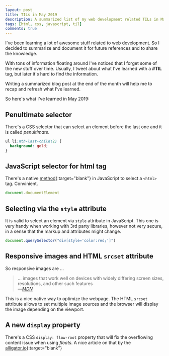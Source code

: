 ```yaml
---
layout: post
title: TILs in May 2019
description: A summarized list of my web development related TILs in May 2019
tags: [html, css, javascript, til]
comments: true
---
```


I've been learning a lot of awesome stuff related to web development. So I decided to summarize and document it for future references and to share the knowledge.

With tons of information floating around I've noticed that I forget some of the new stuff over time. Usually, I tweet about what I've learned with a **#TIL** tag, but later it's hard to find the information.

Writing a summarized blog post at the end of the month will help me to recap and refresh what I've learned.

So here's what I've learned in May 2019:

## Penultimate selector

There's a CSS selector that can select an element before the last one and it is called *penultimate*. 

```css
ul li:nth-last-child(2) {
  background: gold;
}
```

## JavaScript selector for html tag

There's a native [method](https://developer.mozilla.org/en-US/docs/Web/API/Document/documentElement){:target="blank"} in JavaScript to select a `<html>` tag. Convinient.

```javascript
document.documentElement
```

## Selecting via the `style` attribute

It is valid to select an element via `style` attribute in JavaScript. This one is very handy when working with 3rd party libraries, however not very secure, in a sense that the markup and attributes might change.

```javascript
document.querySelector("div[style='color:red;']")
```

## Responsive images and HTML `srcset` attribute

So responsive images are ...
<blockquote>
... images that work well on devices with widely differing screen sizes, resolutions, and other such features
<br />
&mdash;<cite><a href="https://developer.mozilla.org/en-US/docs/Learn/HTML/Multimedia_and_embedding/Responsive_images
" target="_blank">MDN</a></cite>
</blockquote>

This is a nice native way to optimize the webpage. The HTML `srcset` attribute allows to set multiple image sources and the browser will display the image depending on the viewport.

## A new `display` property

There's a CSS `display: flow-root` property that will fix the overflowing content issue when using *floats*. A nice article on that by the [alligator.io](https://alligator.io/css/no-more-clearfix-flow-root/){:target="blank"}




